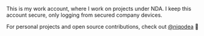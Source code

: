 This is my work account, where I work on projects under NDA.
I keep this account secure, only logging from secured company devices.

For personal projects and open source contributions, check out [@niqodea](https://github.com/niqodea) 🚀
